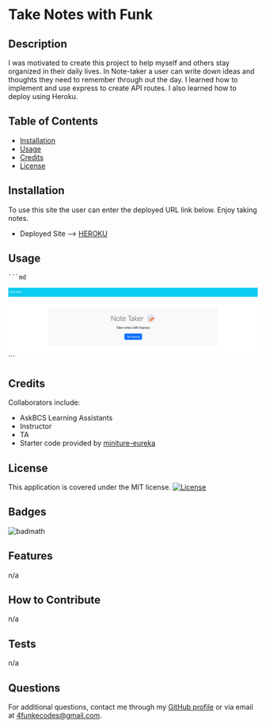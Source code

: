 # Take Notes with Funk

## Description

I was motivated to create this project to help myself and others stay organized in their daily lives. In Note-taker a user can write down ideas and thoughts they need to remember through out the day. I learned how to implement and use express to create API routes. I also learned how to deploy using Heroku. 

## Table of Contents

- [Installation](#installation)
- [Usage](#usage)
- [Credits](#credits)
- [License](#license)

## Installation

To use this site the user can enter the deployed URL link below. Enjoy taking notes. 
- Deployed Site --> [HEROKU](https://mighty-chamber-82688-af0f8567bc18.herokuapp.com/)

## Usage

    ```md
![alt text](./view/assets/images/Screenshot%202023-07-18%20162820.png)
    ```

## Credits

Collaborators include: 
- AskBCS Learning Assistants
- Instructor
- TA
- Starter code provided by [miniture-eureka](https://github.com/coding-boot-camp/miniature-eureka)

## License

This application is covered under the MIT license. [![License](https://img.shields.io/badge/License-MIT-blue.svg)](https://opensource.org/licenses/MIT)

## Badges

![badmath](https://img.shields.io/github/languages/top/lernantino/badmath)

## Features

n/a

## How to Contribute

n/a

## Tests

n/a

## Questions
  For additional questions, contact me through my [GitHub profile](https://github.com/4FunkE) or via email at 4funkecodes@gmail.com.